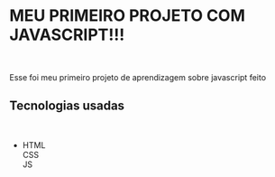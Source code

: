 <h1>MEU PRIMEIRO PROJETO COM JAVASCRIPT!!!</h1>
<br>
<p>Esse foi meu primeiro projeto de aprendizagem sobre javascript feito</p>
<h2>Tecnologias usadas</h2>
<br>
<ul>
<li>
HTML
  <br>
CSS
  <br>
JS
</li>
</ul>
<img scr="./img-readme-conversor-de-moedas.png">
